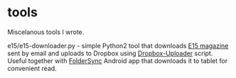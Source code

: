 # tools
Miscelanous tools I wrote.

e15/e15-downloader.py - simple Python2 tool that downloads [E15 magazine](http://www.e15.cz) sent by email and uploads to Dropbox using [Dropbox-Uploader](https://github.com/andreafabrizi/Dropbox-Uploader) script. Useful together with [FolderSync](http://www.tacit.dk/foldersync) Android app that downloads it to tablet for convenient read. 
